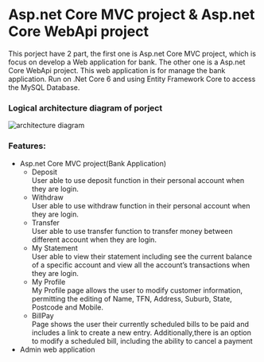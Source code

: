 # Asp.net Core MVC project & Asp.net Core WebApi project
This porject have 2 part, the first one is Asp.net Core MVC project, which is focus on develop a Web application for bank. The other one is a Asp.net Core WebApi project. This web application is for manage the bank application. Run on .Net Core 6 and using Entity Framework Core to access the MySQL Database.

### Logical architecture diagram of porject 
![architecture diagram ](https://firebasestorage.googleapis.com/v0/b/whitegive-bc20c.appspot.com/o/images%2FLogical%20diagram.png?alt=media&token=061b7f24-74c0-4dde-b188-c63b09b15546)

### Features:
* Asp.net Core MVC project(Bank Application)
  * Deposit
   <br>User able to use deposit function in their personal account when they are login. 
  * Withdraw
   <br>User able to use withdraw function in their personal account when they are login.
  * Transfer 
   <br>User able to use transfer function to transfer money between different account when they are login.
  * My Statement
    <br>User able to view their statement including see the current balance of a specific account and view all the account’s transactions when they are login.
  * My Profile 
    <br>My Profile page allows the user to modify customer information, permitting the editing of Name, TFN, Address, Suburb, State, Postcode and Mobile.
  * BillPay 
    <br>Page shows the user their currently scheduled bills to be paid and includes a link to create a new entry. Additionally,there is an option to modify a scheduled bill, including the ability to cancel a payment
 * Admin web application

